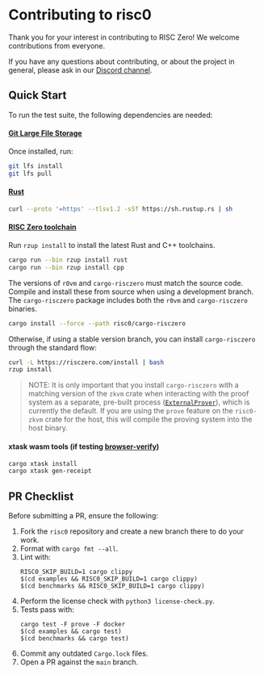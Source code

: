 # Contributing to risc0

Thank you for your interest in contributing to RISC Zero! We welcome contributions from everyone.

If you have any questions about contributing, or about the project in general, please ask in our [Discord channel](https://discord.gg/risczero).

## Quick Start

To run the test suite, the following dependencies are needed:

#### [Git Large File Storage](https://docs.github.com/en/repositories/working-with-files/managing-large-files/installing-git-large-file-storage)

Once installed, run:

```bash
git lfs install
git lfs pull
```

#### [Rust](https://www.rust-lang.org/tools/install)

```bash
curl --proto '=https' --tlsv1.2 -sSf https://sh.rustup.rs | sh
```

#### [RISC Zero toolchain](https://dev.risczero.com/api/zkvm/quickstart#1-install-the-risc-zero-toolchain)

Run `rzup install` to install the latest Rust and C++ toolchains.
```bash
cargo run --bin rzup install rust
cargo run --bin rzup install cpp
```

The versions of `r0vm` and `cargo-risczero` must match the source code. Compile and install these
from source when using a development branch. The `cargo-risczero` package includes both the `r0vm`
and `cargo-risczero` binaries.

```bash
cargo install --force --path risc0/cargo-risczero
```

Otherwise, if using a stable version branch, you can install `cargo-risczero` through the standard flow:

```bash
curl -L https://risczero.com/install | bash
rzup install
```

> NOTE: It is only important that you install `cargo-risczero` with a matching version of the `zkvm` crate when interacting with the proof system as a separate, pre-built process ([`ExternalProver`](https://docs.rs/risc0-zkvm/latest/risc0_zkvm/struct.ExternalProver.html)), which is currently the default. If you are using the `prove` feature on the `risc0-zkvm` crate for the host, this will compile the proving system into the host binary.

#### xtask wasm tools (if testing [browser-verify](./examples/browser-verify))

```bash
cargo xtask install
cargo xtask gen-receipt
```

## PR Checklist

Before submitting a PR, ensure the following:

1. Fork the `risc0` repository and create a new branch there to do your work.
2. Format with `cargo fmt --all`.
3. Lint with:
   ```
   RISC0_SKIP_BUILD=1 cargo clippy
   $(cd examples && RISC0_SKIP_BUILD=1 cargo clippy)
   $(cd benchmarks && RISC0_SKIP_BUILD=1 cargo clippy)
   ```
4. Perform the license check with `python3 license-check.py`.
5. Tests pass with:
   ```
   cargo test -F prove -F docker
   $(cd examples && cargo test)
   $(cd benchmarks && cargo test)
   ```
6. Commit any outdated `Cargo.lock` files.
7. Open a PR against the `main` branch.
